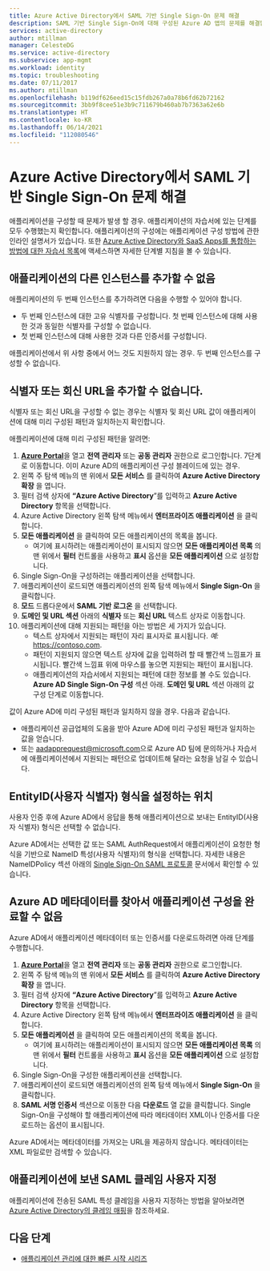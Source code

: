 ```yaml
---
title: Azure Active Directory에서 SAML 기반 Single Sign-On 문제 해결
description: SAML 기반 Single Sign-On에 대해 구성된 Azure AD 앱의 문제를 해결합니다.
services: active-directory
author: mtillman
manager: CelesteDG
ms.service: active-directory
ms.subservice: app-mgmt
ms.workload: identity
ms.topic: troubleshooting
ms.date: 07/11/2017
ms.author: mtillman
ms.openlocfilehash: b119df626eed15c15fdb267a0a78b6fd62b72162
ms.sourcegitcommit: 3bb9f8cee51e3b9c711679b460ab7b7363a62e6b
ms.translationtype: HT
ms.contentlocale: ko-KR
ms.lasthandoff: 06/14/2021
ms.locfileid: "112080546"
---
```

# <a name="troubleshoot-saml-based-single-sign-on-in-azure-active-directory"></a>Azure Active Directory에서 SAML 기반 Single Sign-On 문제 해결
애플리케이션을 구성할 때 문제가 발생 할 경우. 애플리케이션의 자습서에 있는 단계를 모두 수행했는지 확인합니다. 애플리케이션의 구성에는 애플리케이션 구성 방법에 관한 인라인 설명서가 있습니다. 또한 [Azure Active Directory와 SaaS Apps를 통합하는 방법에 대한 자습서 목록](../saas-apps/tutorial-list.md)에 액세스하면 자세한 단계별 지침을 볼 수 있습니다.

## <a name="cant-add-another-instance-of-the-application"></a>애플리케이션의 다른 인스턴스를 추가할 수 없음
애플리케이션의 두 번째 인스턴스를 추가하려면 다음을 수행할 수 있어야 합니다.
-   두 번째 인스턴스에 대한 고유 식별자를 구성합니다. 첫 번째 인스턴스에 대해 사용한 것과 동일한 식별자를 구성할 수 없습니다.
-   첫 번째 인스턴스에 대해 사용한 것과 다른 인증서를 구성합니다.

애플리케이션에서 위 사항 중에서 어느 것도 지원하지 않는 경우. 두 번째 인스턴스를 구성할 수 없습니다.

## <a name="cant-add-the-identifier-or-the-reply-url"></a>식별자 또는 회신 URL을 추가할 수 없습니다.
식별자 또는 회신 URL을 구성할 수 없는 경우는 식별자 및 회신 URL 값이 애플리케이션에 대해 미리 구성된 패턴과 일치하는지 확인합니다.

애플리케이션에 대해 미리 구성된 패턴을 알려면:
1. [**Azure Portal**](https://portal.azure.com/)을 열고 **전역 관리자** 또는 **공동 관리자** 권한으로 로그인합니다. 7단계로 이동합니다. 이미 Azure AD의 애플리케이션 구성 블레이드에 있는 경우.
2. 왼쪽 주 탐색 메뉴의 맨 위에서 **모든 서비스** 를 클릭하여 **Azure Active Directory 확장** 을 엽니다.
3. 필터 검색 상자에 **“Azure Active Directory**”를 입력하고 **Azure Active Directory** 항목을 선택합니다.
4. Azure Active Directory 왼쪽 탐색 메뉴에서 **엔터프라이즈 애플리케이션** 을 클릭합니다.
5. **모든 애플리케이션** 을 클릭하여 모든 애플리케이션의 목록을 봅니다.
   * 여기에 표시하려는 애플리케이션이 표시되지 않으면 **모든 애플리케이션 목록** 의 맨 위에서 **필터** 컨트롤을 사용하고 **표시** 옵션을 **모든 애플리케이션** 으로 설정합니다.
6. Single Sign-On을 구성하려는 애플리케이션을 선택합니다.
7. 애플리케이션이 로드되면 애플리케이션의 왼쪽 탐색 메뉴에서 **Single Sign-On** 을 클릭합니다.
8. **모드** 드롭다운에서 **SAML 기반 로그온** 을 선택합니다.
9. **도메인 및 URL 섹션** 아래의 **식별자** 또는 **회신 URL** 텍스트 상자로 이동합니다.
10. 애플리케이션에 대해 지원되는 패턴을 아는 방법은 세 가지가 있습니다.
    * 텍스트 상자에서 지원되는 패턴이 자리 표시자로 표시됩니다. *예:* <https://contoso.com>.
    * 패턴이 지원되지 않으면 텍스트 상자에 값을 입력하려 할 때 빨간색 느낌표가 표시됩니다. 빨간색 느낌표 위에 마우스를 놓으면 지원되는 패턴이 표시됩니다.
    * 애플리케이션의 자습서에서 지원되는 패턴에 대한 정보를 볼 수도 있습니다. **Azure AD Single Sign-On 구성** 섹션 아래. **도메인 및 URL** 섹션 아래의 값 구성 단계로 이동합니다.

값이 Azure AD에 미리 구성된 패턴과 일치하지 않을 경우. 다음과 같습니다.
-   애플리케이션 공급업체의 도움을 받아 Azure AD에 미리 구성된 패턴과 일치하는 값을 얻습니다.
-   또는 <aadapprequest@microsoft.com>으로 Azure AD 팀에 문의하거나 자습서에 애플리케이션에서 지원되는 패턴으로 업데이트해 달라는 요청을 남길 수 있습니다.

## <a name="where-do-i-set-the-entityid-user-identifier-format"></a>EntityID(사용자 식별자) 형식을 설정하는 위치
사용자 인증 후에 Azure AD에서 응답을 통해 애플리케이션으로 보내는 EntityID(사용자 식별자) 형식은 선택할 수 없습니다.

Azure AD에서는 선택한 값 또는 SAML AuthRequest에서 애플리케이션이 요청한 형식을 기반으로 NameID 특성(사용자 식별자)의 형식을 선택합니다. 자세한 내용은 NameIDPolicy 섹션 아래의 [Single Sign-On SAML 프로토콜](../develop/single-sign-on-saml-protocol.md#authnrequest) 문서에서 확인할 수 있습니다.

## <a name="cant-find-the-azure-ad-metadata-to-complete-the-configuration-with-the-application"></a>Azure AD 메타데이터를 찾아서 애플리케이션 구성을 완료할 수 없음
Azure AD에서 애플리케이션 메타데이터 또는 인증서를 다운로드하려면 아래 단계를 수행합니다.
1. [**Azure Portal**](https://portal.azure.com/)을 열고 **전역 관리자** 또는 **공동 관리자** 권한으로 로그인합니다.
2. 왼쪽 주 탐색 메뉴의 맨 위에서 **모든 서비스** 를 클릭하여 **Azure Active Directory 확장** 을 엽니다.
3. 필터 검색 상자에 **“Azure Active Directory**”를 입력하고 **Azure Active Directory** 항목을 선택합니다.
4. Azure Active Directory 왼쪽 탐색 메뉴에서 **엔터프라이즈 애플리케이션** 을 클릭합니다.
5. **모든 애플리케이션** 을 클릭하여 모든 애플리케이션의 목록을 봅니다.
   * 여기에 표시하려는 애플리케이션이 표시되지 않으면 **모든 애플리케이션 목록** 의 맨 위에서 **필터** 컨트롤을 사용하고 **표시** 옵션을 **모든 애플리케이션** 으로 설정합니다.
6. Single Sign-On을 구성한 애플리케이션을 선택합니다.
7. 애플리케이션이 로드되면 애플리케이션의 왼쪽 탐색 메뉴에서 **Single Sign-On** 을 클릭합니다.
8. **SAML 서명 인증서** 섹션으로 이동한 다음 **다운로드** 열 값을 클릭합니다. Single Sign-On을 구성해야 할 애플리케이션에 따라 메타데이터 XML이나 인증서를 다운로드하는 옵션이 표시됩니다.

Azure AD에서는 메타데이터를 가져오는 URL을 제공하지 않습니다. 메타데이터는 XML 파일로만 검색할 수 있습니다.

## <a name="customize-saml-claims-sent-to-an-application"></a>애플리케이션에 보낸 SAML 클레임 사용자 지정
애플리케이션에 전송된 SAML 특성 클레임을 사용자 지정하는 방법을 알아보려면 [Azure Active Directory의 클레임 매핑](../develop/active-directory-claims-mapping.md)을 참조하세요.

## <a name="next-steps"></a>다음 단계
* [애플리케이션 관리에 대한 빠른 시작 시리즈](view-applications-portal.md)